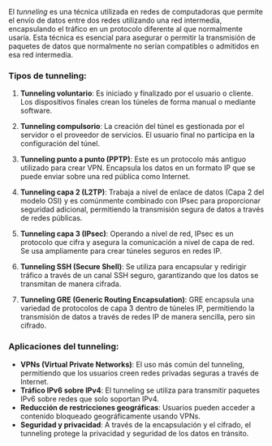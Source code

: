El _tunneling_ es una técnica utilizada en redes de computadoras que permite el envío de datos entre dos redes utilizando una red intermedia, encapsulando el tráfico en un protocolo diferente al que normalmente usaría. Esta técnica es esencial para asegurar o permitir la transmisión de paquetes de datos que normalmente no serían compatibles o admitidos en esa red intermedia.

### Tipos de tunneling:

1. **Tunneling voluntario**: Es iniciado y finalizado por el usuario o cliente. Los dispositivos finales crean los túneles de forma manual o mediante software.
    
2. **Tunneling compulsorio**: La creación del túnel es gestionada por el servidor o el proveedor de servicios. El usuario final no participa en la configuración del túnel.
    
3. **Tunneling punto a punto (PPTP)**: Este es un protocolo más antiguo utilizado para crear VPN. Encapsula los datos en un formato IP que se puede enviar sobre una red pública como Internet.
    
4. **Tunneling capa 2 (L2TP)**: Trabaja a nivel de enlace de datos (Capa 2 del modelo OSI) y es comúnmente combinado con IPsec para proporcionar seguridad adicional, permitiendo la transmisión segura de datos a través de redes públicas.
    
5. **Tunneling capa 3 (IPsec)**: Operando a nivel de red, IPsec es un protocolo que cifra y asegura la comunicación a nivel de capa de red. Se usa ampliamente para crear túneles seguros en redes IP.
    
6. **Tunneling SSH (Secure Shell)**: Se utiliza para encapsular y redirigir tráfico a través de un canal SSH seguro, garantizando que los datos se transmitan de manera cifrada.
    
7. **Tunneling GRE (Generic Routing Encapsulation)**: GRE encapsula una variedad de protocolos de capa 3 dentro de túneles IP, permitiendo la transmisión de datos a través de redes IP de manera sencilla, pero sin cifrado.
    

### Aplicaciones del tunneling:

- **VPNs (Virtual Private Networks)**: El uso más común del tunneling, permitiendo que los usuarios creen redes privadas seguras a través de Internet.
- **Tráfico IPv6 sobre IPv4**: El tunneling se utiliza para transmitir paquetes IPv6 sobre redes que solo soportan IPv4.
- **Reducción de restricciones geográficas**: Usuarios pueden acceder a contenido bloqueado geográficamente usando VPNs.
- **Seguridad y privacidad**: A través de la encapsulación y el cifrado, el tunneling protege la privacidad y seguridad de los datos en tránsito.
